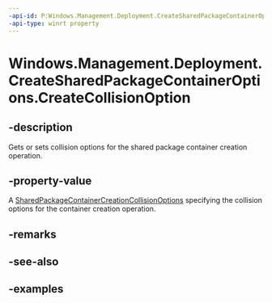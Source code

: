 ```yaml
---
-api-id: P:Windows.Management.Deployment.CreateSharedPackageContainerOptions.CreateCollisionOption
-api-type: winrt property
---
```


# Windows.Management.Deployment.CreateSharedPackageContainerOptions.CreateCollisionOption

<!--
public Windows.Management.Deployment.SharedPackageContainerCreationCollisionOptions CreateCollisionOption { get; set; }
-->


## -description

Gets or sets collision options for the shared package container creation operation.

## -property-value

A [SharedPackageContainerCreationCollisionOptions](sharedpackagecontainercreationcollisionoptions.md) specifying the collision options for the container creation operation.

## -remarks

## -see-also

## -examples


